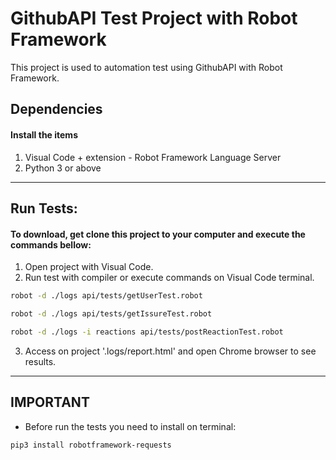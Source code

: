 # GithubAPI Test Project with Robot Framework

This project is used to automation test using GithubAPI with Robot Framework.


## Dependencies

#### Install the items

1. Visual Code + extension - Robot Framework Language Server
2. Python 3 or above


---

## Run Tests:

#### To download, get clone this project to your computer and execute the commands bellow:

1. Open project with Visual Code.
2. Run test with compiler or execute commands on Visual Code terminal.

```bash
robot -d ./logs api/tests/getUserTest.robot
```

```bash
robot -d ./logs api/tests/getIssureTest.robot
```

```bash
robot -d ./logs -i reactions api/tests/postReactionTest.robot
```

3. Access on project '.logs/report.html' and open Chrome browser to see results.


---

## IMPORTANT

* Before run the tests you need to install on terminal:

```bash
pip3 install robotframework-requests
```
